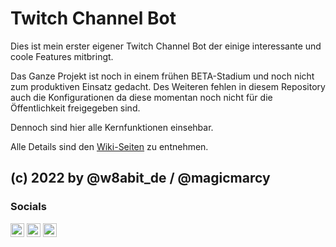 # Twitch Channel Bot

Dies ist mein erster eigener Twitch Channel Bot der einige interessante und coole Features mitbringt.

Das Ganze Projekt ist noch in einem frühen BETA-Stadium und noch nicht zum produktiven Einsatz gedacht. Des Weiteren fehlen in diesem Repository auch die Konfigurationen da diese momentan noch nicht für die Öffentlichkeit freigegeben sind. 

Dennoch sind hier alle Kernfunktionen einsehbar.

Alle Details sind den [Wiki-Seiten][githubwiki] zu entnehmen.

## (c) 2022 by @w8abit_de / @magicmarcy 

### Socials
[<img alt="w8abit_de on Twitch" width="22px" src="https://help.twitch.tv/favicon.ico" />][twitch] 
[<img alt="w8abit_de on Twitter" width="22px" src="https://twitter.com/favicon.ico" />][twitch]
[<img alt="w8abit_de on Mastodon" width="22px" src="https://ruhr.social/favicon.ico" />][mastodon]

[githubwiki]: https://github.com/magicmarcy/w8abot_twitch/wiki
[twitch]: https://twitch.tv/w8abit_de
[twitter]: https://twitter.com/w8abit_de
[mastodon]: https://ruhr.social/@magicmarcy
